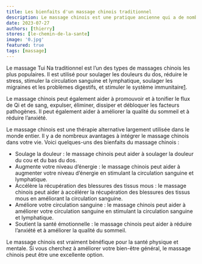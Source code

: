 ```yaml
---
title: Les bienfaits d'un massage chinois traditionnel
description: Le massage chinois est une pratique ancienne qui a de nombreux bienfaits pour la santé physique et mentale. 
date: 2023-07-27
authors: [thierry]
stores: [le-chemin-de-la-sante]
image: '0.jpg'
featured: true
tags: [massage]
---
```

Le massage Tui Na traditionnel est l’un des types de massages chinois les plus populaires. Il est utilisé pour soulager les douleurs du dos, réduire le stress, stimuler la circulation sanguine et lymphatique, soulager les migraines et les problèmes digestifs, et stimuler le système immunitaire[1](https://bing.com/search?q=massages+chinois+bienfaits+pour+la+santé).

Le massage chinois peut également aider à promouvoir et à tonifier le flux de Qi et de sang, expulser, éliminer, dissiper et débloquer les facteurs pathogènes. Il peut également aider à améliorer la qualité du sommeil et à réduire l’anxiété.

Le massage chinois est une thérapie alternative largement utilisée dans le monde entier. Il y a de nombreux avantages à intégrer le massage chinois dans votre vie. Voici quelques-uns des bienfaits du massage chinois :

- Soulage la douleur : le massage chinois peut aider à soulager la douleur du cou et du bas du dos.
- Augmente votre niveau d’énergie : le massage chinois peut aider à augmenter votre niveau d’énergie en stimulant la circulation sanguine et lymphatique.
- Accélère la récupération des blessures des tissus mous : le massage chinois peut aider à accélérer la récupération des blessures des tissus mous en améliorant la circulation sanguine.
- Améliore votre circulation sanguine : le massage chinois peut aider à améliorer votre circulation sanguine en stimulant la circulation sanguine et lymphatique.
- Soutient la santé émotionnelle : le massage chinois peut aider à réduire l’anxiété et à améliorer la qualité du sommeil.

Le massage chinois est vraiment bénéfique pour la santé physique et mentale. Si vous cherchez à améliorer votre bien-être général, le massage chinois peut être une excellente option.
